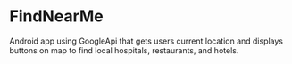 # FindNearMe

Android app using GoogleApi that gets users current location and displays buttons on map to find local hospitals, restaurants, and hotels.
